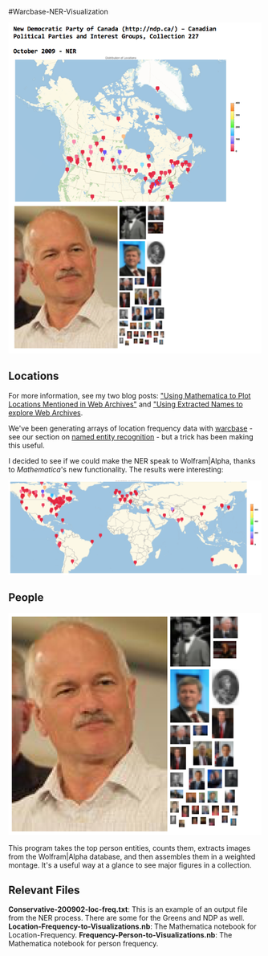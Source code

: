 #Warcbase-NER-Visualization

![Example output from both files put together](https://raw.githubusercontent.com/ianmilligan1/Warcbase-NER-Visualization/master/Images/Finding-Aid-Example.png)

## Locations

For more information, see my two blog posts: ["Using Mathematica to Plot Locations Mentioned in Web Archives"](http://ianmilligan.ca/2015/08/05/using-mathematica-to-plot-locations-mentioned-in-web-archives/) and ["Using Extracted Names to explore Web Archives](http://ianmilligan.ca/2015/08/06/using-extracted-names-to-explore-web-archives/).

We've been generating arrays of location frequency data with [warcbase](https://github.com/lintool/warcbase) - see our section on [named entity recognition](https://github.com/lintool/warcbase/wiki/Pig:-Named-Entity-Recognition-(on-a-cluster)) - but a trick has been making this useful.

I decided to see if we could make the NER speak to Wolfram|Alpha, thanks to *Mathematica*'s new functionality. The results were interesting:

![Example output from location-frequency-to-visualizations.nb](https://raw.githubusercontent.com/ianmilligan1/Warcbase-NER-Visualization/master/Images/Conservative-Frequency-Map.png)

## People

![Example output from frequency-person-to-visualizations.nb](https://raw.githubusercontent.com/ianmilligan1/Warcbase-NER-Visualization/master/Images/person-ordered.png)

This program takes the top person entities, counts them, extracts images from the Wolfram|Alpha database, and then assembles them in a weighted montage. It's a useful way at a glance to see major figures in a collection.

## Relevant Files
**Conservative-200902-loc-freq.txt**: This is an example of an output file from the NER process. There are some for the Greens and NDP as well.  
**Location-Frequency-to-Visualizations.nb**: The Mathematica notebook for Location-Frequency.
**Frequency-Person-to-Visualizations.nb**: The Mathematica notebook for person frequency.
